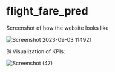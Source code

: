 # flight_fare_pred

Screenshot of how the website looks like

![Screenshot 2023-09-03 114921](https://github.com/anuj1506/flight_fare_pred/assets/67199995/feba71a3-7768-4a86-be97-f2c99e1e77e3)

Bi Visualization of KPIs: 

![Screenshot (47)](https://github.com/anuj1506/flight_fare_pred/assets/67199995/d1d22195-1de4-4ec9-bf22-a5a764c41640)
